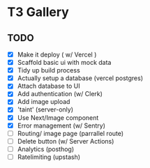 # T3 Gallery

## TODO

- [x] Make it deploy ( w/ Vercel )
- [x] Scaffold basic ui with mock data
- [x] Tidy up build process
- [x] Actually setup a database (vercel postgres)
- [x] Attach database to UI
- [x] Add authentication (w/ Clerk)
- [x] Add image upload
- [x] 'taint' (server-only)
- [x] Use Next/Image component
- [x] Error management (w/ Sentry)
- [ ] Routing/ image page (parrallel route)
- [ ] Delete button (w/ Server Actions)
- [ ] Analytics (posthog)
- [ ] Ratelimiting (upstash)
